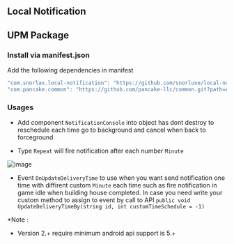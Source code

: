 ## Local Notification


UPM Package
---

### Install via manifest.json

Add the following dependencies in manifest

```cs
"com.snorlax.local-notification": "https://github.com/snorluxe/local-notification.git?path=Assets/_Root#2022.5.13",
"com.pancake.common": "https://github.com/pancake-llc/common.git?path=Assets/_Root#1.1.7",

```


### Usages

- Add component `NotificationConsole` into object has dont destroy to reschedule each time go to background and cancel when back to forceground

- Type `Repeat` will fire notification after each number `Minute`

![image](https://user-images.githubusercontent.com/44673303/141402003-88e7e3f7-bde2-4513-a7bf-d4fc4539ca02.png)


- Event `OnUpdateDeliveryTime` to use when you want send notification one time with diffirent custom `Minute` each time such as fire notification in game idle when building house completed. In case you need write your custom method
to assign to event by call to API `public void UpdateDeliveryTimeBy(string id, int customTimeSchedule = -1)`

*Note :
- Version 2.+ require minimum android api support is 5.+ 